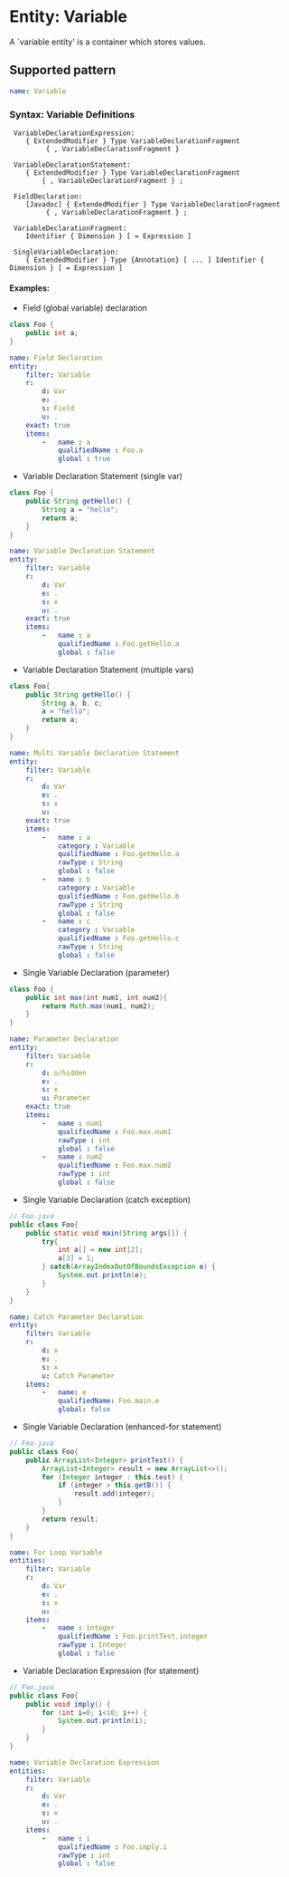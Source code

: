 # Entity: Variable

A `variable entity' is a container which stores values.

## Supported pattern

```yaml
name: Variable
```

### Syntax: Variable Definitions

```text
 VariableDeclarationExpression:
    { ExtendedModifier } Type VariableDeclarationFragment
         { , VariableDeclarationFragment }

 VariableDeclarationStatement:
    { ExtendedModifier } Type VariableDeclarationFragment
        { , VariableDeclarationFragment } ;

 FieldDeclaration:
    [Javadoc] { ExtendedModifier } Type VariableDeclarationFragment
         { , VariableDeclarationFragment } ;

 VariableDeclarationFragment:
    Identifier { Dimension } [ = Expression ]

 SingleVariableDeclaration:
    { ExtendedModifier } Type {Annotation} [ ... ] Identifier { Dimension } [ = Expression ]
```

#### Examples:

* Field (global variable) declaration 

```java
class Foo {
    public int a;
}
```

```yaml
name: Field Declaration
entity:
    filter: Variable
    r:
        d: Var
        e: .
        s: Field
        u: .
    exact: true
    items:
        -   name : a
            qualifiedName : Foo.a
            global : true
```

* Variable Declaration Statement (single var)

```java
class Foo {
    public String getHello() {
        String a = "hello";
        return a;
    }
}
```

```yaml
name: Variable Declaration Statement
entity:
    filter: Variable
    r:
        d: Var
        e: .
        s: x
        u: .
    exact: true
    items:
        -   name : a
            qualifiedName : Foo.getHello.a
            global : false
```

* Variable Declaration Statement (multiple vars)

```java
class Foo{
    public String getHello() {
        String a, b, c;
        a = "hello";
        return a;
    }
}
```

```yaml
name: Multi Variable Declaration Statement
entity:
    filter: Variable
    r:
        d: Var
        e: .
        s: x
        u: .
    exact: true
    items:
        -   name : a
            category : Variable
            qualifiedName : Foo.getHello.a
            rawType : String
            global : false
        -   name : b
            category : Variable
            qualifiedName : Foo.getHello.b
            rawType : String
            global : false
        -   name : c
            category : Variable
            qualifiedName : Foo.getHello.c
            rawType : String
            global : false
```

* Single Variable Declaration (parameter)

```java
class Foo {
    public int max(int num1, int num2){
        return Math.max(num1, num2);
    }
}
```

```yaml
name: Parameter Declaration
entity:
    filter: Variable
    r:
        d: o/hidden
        e: .
        s: x
        u: Parameter
    exact: true
    items:
        -   name : num1
            qualifiedName : Foo.max.num1
            rawType : int
            global : false
        -   name : num2
            qualifiedName : Foo.max.num2
            rawType : int
            global : false
```

* Single Variable Declaration (catch exception)

```java
// Foo.java
public class Foo{
    public static void main(String args[]) {
        try{
            int a[] = new int[2];
            a[3] = 1;
        } catch(ArrayIndexOutOfBoundsException e) {
            System.out.println(e);
        }
    }
}
```

```yaml
name: Catch Parameter Declaration
entity:
    filter: Variable
    r:
        d: x
        e: .
        s: x
        u: Catch Parameter
    items:
        -   name: e
            qualifiedName: Foo.main.e
            global: false
```

* Single Variable Declaration (enhanced-for statement)

```java
// Foo.java
public class Foo{
    public ArrayList<Integer> printTest() {
        ArrayList<Integer> result = new ArrayList<>();
        for (Integer integer : this.test) {
            if (integer > this.getB()) {
                result.add(integer);
            }
        }
        return result;
    }
}
```

```yaml
name: For Loop Variable
entities:
    filter: Variable
    r:
        d: Var
        e: .
        s: x
        u: .
    items:
        -   name : integer
            qualifiedName : Foo.printTest.integer
            rawType : Integer
            global : false
```

* Variable Declaration Expression (for statement)

```java
// Foo.java
public class Foo{
    public void imply() {
        for (int i=0; i<10; i++) {
            System.out.println(i);
        }
    }
}
```

```yaml
name: Variable Declaration Expression
entities:
    filter: Variable
    r:
        d: Var
        e: .
        s: x
        u: .
    items:
        -   name : i
            qualifiedName : Foo.imply.i
            rawType : int
            global : false
```

